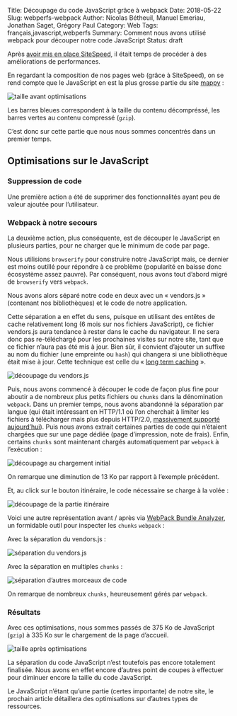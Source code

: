 Title: Découpage du code JavaScript grâce à webpack
Date: 2018-05-22
Slug: webperfs-webpack
Author: Nicolas Bétheuil, Manuel Emeriau, Jonathan Saget, Grégory Paul
Category: Web
Tags: français,javascript,webperfs
Summary: Comment nous avons utilisé webpack pour découper notre code JavaScript
Status: draft

Après [avoir mis en place SiteSpeed](web-perfs-site-speed.html), il était temps de procéder à des améliorations de performances.

En regardant la composition de nos pages web (grâce à SiteSpeed), on se rend compte que le JavaScript en est la plus grosse partie du site [mappy](https://fr.mappy.com/) :

![taille avant optimisations](images/web/webperfs/size-before-js.png)

Les barres bleues correspondent à la taille du contenu décompréssé, les barres vertes au contenu compressé (`gzip`).

C’est donc sur cette partie que nous nous sommes concentrés dans un premier temps.

## Optimisations sur le JavaScript


### Suppression de code

Une première action a été de supprimer des fonctionnalités ayant peu de valeur ajoutée pour l’utilisateur.


### Webpack à notre secours

La deuxième action, plus conséquente, est de découper le JavaScript en plusieurs parties, pour ne charger que le minimum de code par page.

Nous utilisions `browserify` pour construire notre JavaScript mais, ce dernier est moins outillé pour répondre à ce problème (popularité en baisse donc écosystème assez pauvre).
Par conséquent, nous avons tout d’abord migré de `browserify` vers `webpack`.

Nous avons alors séparé notre code en deux avec un « vendors.js » (contenant nos bibliothèques) et le code de notre application.

Cette séparation a en effet du sens, puisque en utilisant des entêtes de cache relativement long (6 mois sur nos fichiers JavaScript), ce fichier vendors.js aura tendance à rester dans le cache du navigateur. Il ne sera donc pas re-téléchargé pour les prochaines visites sur notre site, tant que ce fichier n’aura pas été mis à jour.
Bien sûr, il convient d’ajouter un suffixe au nom du fichier (une empreinte ou `hash`) qui changera si une bibliothèque était mise à jour.
Cette technique est celle du « [long term caching](https://developers.google.com/web/fundamentals/performance/webpack/use-long-term-caching) ».

![découpage du vendors.js](images/web/webperfs/size-js-vendors.png)


Puis, nous avons commencé à découper le code de façon plus fine pour aboutir a de nombreux plus petits fichiers ou `chunks` dans la dénomination `webpack`.
Dans un premier temps, nous avons abandonné la séparation par langue (qui était intéressant en HTTP/1.1 où l’on cherchait à limiter les fichiers à télécharger mais plus depuis HTTP/2.0, [massivement supporté aujourd’hui](https://caniuse.com/#feat=http2)).
Puis nous avons extrait certaines parties de code qui n’étaient chargées que sur une page dédiée (page d’impression, note de frais).
Enfin, certains `chunks` sont maintenant chargés automatiquement par `webpack` à l’exécution :

![découpage au chargement initial](images/web/webperfs/size-js-more-bundles.png)

On remarque une diminution de 13 Ko par rapport à l’exemple précédent.

Et, au click sur le bouton itinéraire, le code nécessaire se charge à la volée :

![découpage de la partie itinéraire](images/web/webperfs/size-js-bundle-iti.png)


Voici une autre représentation avant / après via [WebPack Bundle Analyzer](https://github.com/webpack-contrib/webpack-bundle-analyzer), un formidable outil pour inspecter les `chunks` `webpack` :

Avec la séparation du vendors.js :

![séparation du vendors.js](images/web/webperfs/bundle-vendors.png)

Avec la séparation en multiples `chunks` :

![séparation d’autres morceaux de code](images/web/webperfs/more-js-bundles.png)

On remarque de nombreux `chunks`, heureusement gérés par `webpack`.


### Résultats

Avec ces optimisations, nous sommes passés de 375 Ko de JavaScript (`gzip`) à 335 Ko sur le chargement de la page d’accueil.

![taille après optimisations](images/web/webperfs/size-after-js.png)

La séparation du code JavaScript n’est toutefois pas encore totalement finalisée.
Nous avons en effet encore d’autres point de coupes à effectuer pour diminuer encore la taille du code JavaScript.

Le JavaScript n’étant qu’une partie (certes importante) de notre site, le prochain article détaillera des optimisations sur d’autres types de ressources.
